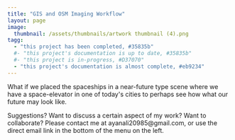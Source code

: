 ```yaml
---
title: "GIS and OSM Imaging Workflow"
layout: page
image:
  thumbnail: /assets/thumbnails/artwork thumbnail (4).png
tagg:
  - "this project has been completed, #35835b"
  #- "this project's documentation is up to date, #35835b"
  #- "this project is in-progress, #D37070"
  - "this project's documentation is almost complete, #eb9234"
---
```

What if we placed the spaceships in a near-future type scene where we have a space-elevator in one of today's cities to perhaps see how what our future may look like.

<div class="content-container" data-bg-image="/assets/images/chevron2.png">
    Suggestions? Want to discuss a certain aspect of my work? Want to collaborate? Please contact me at ayanali20985@gmail.com, or use the direct email link in the bottom of the menu on the left.
</div>